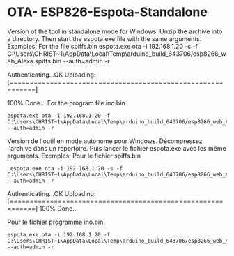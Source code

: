 # OTA- ESP826-Espota-Standalone
  
Version of the tool in standalone mode for Windows. Unzip the archive into a directory. Then start the espota.exe file with the same arguments.
Examples:
For the file spiffs.bin
     espota.exe ota -i 192.168.1.20 -s -f C:\Users\CHRIST~1\AppData\Local\Temp\arduino_build_643706/esp8266_web_Alexa.spiffs.bin --auth=admin -r

 Authenticating...OK
 Uploading: [============================================================]

100% Done...
For the program file ino.bin

    espota.exe ota -i 192.168.1.20 -f C:\Users\CHRIST~1\AppData\Local\Temp\arduino_build_643706/esp8266_web_Alexa.ino.bin --auth=admin -r
    
Version de l'outil en mode autonome pour Windows.
Décompressez l'archive dans un répertoire. Puis lancer le fichier espota.exe avec les même arguments.
Exemples:
Pour le fichier spiffs.bin

     espota.exe ota -i 192.168.1.20 -s -f C:\Users\CHRIST~1\AppData\Local\Temp\arduino_build_643706/esp8266_web_Alexa.spiffs.bin --auth=admin -r

 Authenticating...OK
 Uploading: [============================================================]
 100% Done...

Pour le fichier programme ino.bin.

    espota.exe ota -i 192.168.1.20 -f C:\Users\CHRIST~1\AppData\Local\Temp\arduino_build_643706/esp8266_web_Alexa.ino.bin --auth=admin -r

